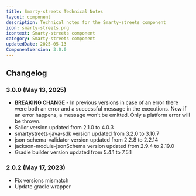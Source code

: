 ```yaml
---
title: Smarty-streets Technical Notes
layout: component
description: Technical notes for the Smarty-streets component
icon: smarty-streets.png
icontext: Smarty-streets component
category: Smarty-streets component
updatedDate: 2025-05-13
ComponentVersion: 3.0.0
---
```


## Changelog

### 3.0.0 (May 13, 2025)

* **BREAKING CHANGE** - In previous versions in case of an error there were both an error and a successful message in the executions. Now if an error happens, a message won't be emitted. Only a platform error will be thrown.
* Sailor version updated from 2.1.0 to 4.0.3
* smartystreets-java-sdk version updated from 3.2.0 to 3.10.7
* json-schema-validator version updated from 2.2.8 to 2.2.14
* jackson-module-jsonSchema version updated from 2.9.4 to 2.19.0
* Gradle builder version updated from 5.4.1 to 7.5.1

### 2.0.2 (May 17, 2023)

* Fix versions mismatch
* Update gradle wrapper
